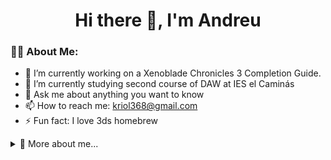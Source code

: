<h1 align="center">Hi there 👋, I'm Andreu</h1>

<!--
<p align="center">
  <img src="https://media.giphy.com/media/jTNG3RF6EwbkpD4LZx/giphy.gif" width="200" />
</p>


---

-->
### 👨‍💻 About Me:

- 🔭 I’m currently working on a Xenoblade Chronicles 3 Completion Guide.
- 🌱 I’m currently studying second course of DAW at IES el Caminás
- 💬 Ask me about anything you want to know
- 📫 How to reach me: kriol368@gmail.com
- ⚡ Fun fact: I love 3ds homebrew


<details>
  <summary>📜 More about me...</summary>

### 🛠️ Tech Stack:

<p align="center">
  <img src="https://img.shields.io/badge/Java-ED8B00?style=for-the-badge&logo=java&logoColor=white" />
  <img src="https://img.shields.io/badge/HTML5-E34F26?style=for-the-badge&logo=html5&logoColor=white" />
  <img src="https://img.shields.io/badge/CSS3-1572B6?style=for-the-badge&logo=css3&logoColor=white" />
  <img src="https://img.shields.io/badge/JavaScript-F7DF1E?style=for-the-badge&logo=javascript&logoColor=black" />
  <img src="https://img.shields.io/badge/Symfony-000000?style=for-the-badge&logo=symfony&logoColor=white" />
  <img src="https://img.shields.io/badge/SQL-4479A1?style=for-the-badge&logo=postgresql&logoColor=white" />
  <img src="https://img.shields.io/badge/Linux-FCC624?style=for-the-badge&logo=linux&logoColor=black" />
</p>


---

### 📈 GitHub Stats:

<p align="center">
  <img src="https://github-readme-stats.vercel.app/api?username=Kriol368&show_icons=true&theme=radical" alt="kriol's GitHub Stats" />
  <img src="https://github-readme-streak-stats.herokuapp.com/?user=Kriol368&theme=radical" alt="GitHub Streak" />
</p>

<p align="center">
  <img src="https://github-readme-stats.vercel.app/api/top-langs/?username=Kriol368&layout=compact&theme=radical" alt="Top Languages" />
</p>

---

### 🌐 Connect with Me:

<p align="center">
  <a href="https://www.linkedin.com/in/andreu-beltran-miralles"><img src="https://img.shields.io/badge/LinkedIn-%230077B5.svg?style=for-the-badge&logo=linkedin&logoColor=white" /></a>
  <a href="mailto:kriol368@gmail.com"><img src="https://img.shields.io/badge/Email-D14836?style=for-the-badge&logo=gmail&logoColor=white" /></a>
</p>

---

### 🚀 My Current Projects:

- Xenoblade Chronicles 3 Completion Guide

---

### 💬 Languages:

| Language | Proficiency  |
| -------- | ------------ |
| English  | B2           |
| Spanish  | Native       |
| Catalan  | Native       |

---

<p align="center"> 
  <img src="https://komarev.com/ghpvc/?username=Kriol368&label=Profile%20Views&color=0e75b6&style=flat" alt="Profile Views" />
</p>
</details>

